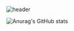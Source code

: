![header](https://capsule-render.vercel.app/api?type=wave&color=auto&height=300&section=header&text=hoyy%20Choi&fontSize=90)
<!--

🏫 Soongsil University software 19

📧 email : hoyeon8165@gmail.com
#
🧸 Experience language

<img src="https://img.shields.io/badge/C-skyblue?style=flat&logo=C&logoColor=A8B9CC"/>  <img src="https://img.shields.io/badge/C++-navy?style=flat&logo=C++&logoColor=00599C"/>  <img src="https://img.shields.io/badge/Java-yellow?style=flat&logo=Java&logoColor=F7DF1E"/>  <img src="https://img.shields.io/badge/Python-darkblue?style=flat&logo=Python&logoColor=3776ABE"/>  




Here are some ideas to get you started:

- 🔭 I’m currently working on ...
- 🌱 I’m currently learning ...
- 👯 I’m looking to collaborate on ...
- 🤔 I’m looking for help with ...
- 💬 Ask me about ...
- 📫 How to reach me: ...
- 😄 Pronouns: ...
- ⚡ Fun fact: ...
-->
![Anurag's GitHub stats](https://github-readme-stats.vercel.app/api?username=사용자ID&show_icons=true&theme=radical)
